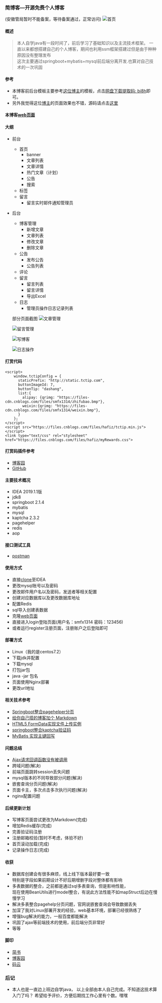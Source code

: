 ### 简博客—开源免费个人博客
(安徽管局暂时不能备案，等待备案通过，正常访问)
![首页](https://upload-images.jianshu.io/upload_images/8504906-d1bf5a79fa7a6382.png?imageMogr2/auto-orient/strip%7CimageView2/2/w/1240)

#### 概述
> 本人自学java有一段时间了，前后学习了基础知识以及主流技术框架。
一直以来都想搭建自己的个人博客，期间也利用ssm框架搭建过但是由于种种原因没有整理发布  
这次主要通过springboot+mybatis+mysql前后端分离开发.也算对自己技术的一次巩固

#### 参考
+ 本博客前后台模板主要参考[这位博主](http://www.dingyinwu.com/index.html)的模板，点击[网盘下载提取码: bi8h](https://pan.baidu.com/s/14cRvKkbERP9hOOFFY-Cgpg)即可。  
+ 另外我觉得这位[博主](http://13blog.site/)的页面效果也不错，源码请点击[这里](https://github.com/smfx1314/pinghsu)  
#### 本博客[web页面](https://github.com/smfx1314/springbootblog-web)
#### 大纲
+ 前台
    + 首页
      + banner
      + 文章列表
      + 文章详情
      + 热门文章（计划）
      + 公告
      + 搜索
    + 标签
    + 留言
      + 留言实时邮件通知管理员

+ 后台
     + 博客管理
       + 新增文章
       + 文章列表
       + 修改文章
       + 删除文章
     + 公告
       + 发布公告
       + 公告列表
     + 评论
     + 留言
       + 留言列表
       + 留言详情
       + 导出Excel
     + 日志
       + 管理员操作日志记录列表
       
    部分页面截图
    ![文章管理](https://upload-images.jianshu.io/upload_images/8504906-a30bea815c91caad.png?imageMogr2/auto-orient/strip%7CimageView2/2/w/1240)
    
    ![留言管理](https://upload-images.jianshu.io/upload_images/8504906-3aa97ba610e3958d.png?imageMogr2/auto-orient/strip%7CimageView2/2/w/1240)
    
    ![写博客](https://upload-images.jianshu.io/upload_images/8504906-5504def71e29f4e9.png?imageMogr2/auto-orient/strip%7CimageView2/2/w/1240)
    
    ![日志操作](https://upload-images.jianshu.io/upload_images/8504906-2757bfe283a10dbf.png?imageMogr2/auto-orient/strip%7CimageView2/2/w/1240)
#### 打赏代码
```
<script>
    window.tctipConfig = {
      staticPrefix: "http://static.tctip.com",
      buttonImageId: 7,
      buttonTip: "dashang",
      list:{
        alipay: {qrimg: "https://files-cdn.cnblogs.com/files/smfx1314/zhifubao.bmp"},
        weixin:{qrimg: "https://files-cdn.cnblogs.com/files/smfx1314/weixin.bmp"},
      }
    };
</script>
<script src="https://files.cnblogs.com/files/hafiz/tctip.min.js"></script>
<link type="text/css" rel="stylesheet" href="https://files.cnblogs.com/files/hafiz/myRewards.css">
```

#### 打赏码插件参考
- [博客园](https://www.cnblogs.com/greedying/p/6483222.html)  
- [GitHub](https://github.com/greedying/tctip)

#### 主要技术概况
+ IDEA 2019.1.1版
+ jdk8
+ springboot 2.1.4
+ mybatis 
+ mysql
+ kaptcha 2.3.2
+ pagehelper
+ redis
+ aop


#### 接口测试工具
+ [postman](https://www.getpostman.com/)

#### 使用方式
+ 直接[clone](git@github.com:smfx1314/springboot-blog.git)至IDEA
+ 更改mysql账号以及密码
+ 更改邮件用户名以及密码，发送者等相关配置
+ 创建对应数据库以及更改数据库地址
+ 配置Redis
+ sql导入创建表数据
+ 克隆[web页面](https://github.com/smfx1314/springbootblog-web)
+ 直接进入login登陆页面(用户名：smfx1314 密码：123456)
+ 或者运行register注册页面，注册账户之后登陆即可

#### 部署方式
+ Linux（我的是centos7.2）
+ 下载jdk并配置
+ 下载mysql
+ 打包jar包
+ java -jar 包名
+ 页面使用Nginx部署
+ 更改url地址
#### 相关技术参考
+ [Springboot整合pagehelper分页](https://www.jianshu.com/p/7c4bc076ff63)
+ [给你自己搭的博客加个 Markdown](https://www.jianshu.com/p/5be7dc9afcb5)
+ [HTML5 FormData实现文件上传实例](http://www.cnblogs.com/hutuzhu/p/4409292.html)
+ [springboot整合kaptcha验证码](https://www.jianshu.com/p/1f2f7c47e812)
+ [MyBatis 实现主键回写](https://blog.csdn.net/u010452388/article/details/80822657)

#### 问题总结
+ [Ajax请求回调函数没有被调用](https://blog.csdn.net/molashaonian/article/details/52966329)
+ 跨域问题(解决)
+ 前端页面跳转session丢失问题
+ mysql版本的不同导致部分问题(解决)
+ 嵌套查询分页问题(解决)
+ 页面卡主，多次点击多次执行问题(解决)
+ nginx配置问题

#### 后续更新计划
+ 写博客页面尝试更改为Markdown(完成)
+ 增加Redis缓存(完成)
+ 完善验证码注册
+ 注册邮箱校验(暂时不考虑，体验不好)
+ 首页滚动加载(完成)
+ 记录操作日志(完成)

#### 收获
+ 数据库创建会有很多麻烦，线上线下版本最好要一致  
  特别是字段如果前期设计不好后期增删字段对整体都有影响 
+ 多表数据的整合，之前都是通过sql多表查询，但是影响性能，  
  现在使用BeanUtils进行model整合，有说此方法性能不如mapStruct后边在慢慢学习
+ 解决多表整合pagehelp分页问题，官网说嵌套查询会导致数据丢失
+ 加深了我对Linux部署开发的经验，web基本环境，部署已经很熟练了
+ 增强bug解决的能力，一般百度都能解决
+ 巩固了ajax等前端技术的使用，前后端分页非常好
+ 等等

#### 脚印
+ [简书](https://www.jianshu.com/u/31ccce39a24b)
+ [博客园](https://www.cnblogs.com/smfx1314/)
+ [码云](https://gitee.com/smfx1314/springboot-blog)

### 后记
+ 本人也是一直边上班边自学java，
以上全部由本人自己完成。不知道这技术算入门了吗？
希望给予评价，方便后期找工作心里有个数。嘿嘿


